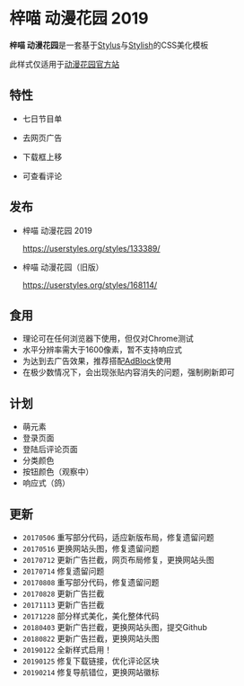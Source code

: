 # 梓喵 动漫花园 2019

**梓喵 动漫花园**是一套基于[Stylus](https://github.com/stylus/stylus)与[Stylish](https://github.com/stylish-userstyles/stylish)的CSS美化模板

此样式仅适用于[动漫花园官方站](https://share.dmhy.org/)

## 特性

* 七日节目单

* 去网页广告

* 下载框上移

* 可查看评论

## 发布

* 梓喵 动漫花园 2019

  https://userstyles.org/styles/133389/

* 梓喵 动漫花园（旧版）

  https://userstyles.org/styles/168114/

## 食用

* 理论可在任何浏览器下使用，但仅对Chrome测试
* 水平分辨率需大于1600像素，暂不支持响应式
* 为达到去广告效果，推荐搭配[AdBlock](https://chrome.google.com/webstore/detail/adblock/gighmmpiobklfepjocnamgkkbiglidom)使用
* 在极少数情况下，会出现张贴内容消失的问题，强制刷新即可

## 计划

* 萌元素
* 登录页面
* 登陆后评论页面
* 分类颜色
* 按钮颜色（观察中）
* 响应式（鸽）

## 更新

* `20170506` 重写部分代码，适应新版布局，修复遗留问题
* `20170516` 更换网站头图，修复遗留问题
* `20170712` 更新广告拦截，网页布局修复，更换网站头图
* `20170714` 修复遗留问题
* `20170808` 重写部分代码，修复遗留问题
* `20170828` 更新广告拦截
* `20171113` 更新广告拦截
* `20171228` 部分样式美化，美化整体代码
* `20180403` 更新广告拦截，更换网站头图，提交Github
* `20180822` 更新广告拦截，更换网站头图
* `20190122` 全新样式启用！
* `20190125` 修复下载链接，优化评论区块
* `20190214` 修复导航错位，更换网站徽标
